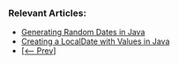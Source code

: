 ### Relevant Articles:

- [Generating Random Dates in Java](https://www.baeldung.com/java-random-dates)
- [Creating a LocalDate with Values in Java](https://www.baeldung.com/java-creating-localdate-with-values)
- [[<-- Prev]](/core-java-modules/core-java-datetime-java8-1)